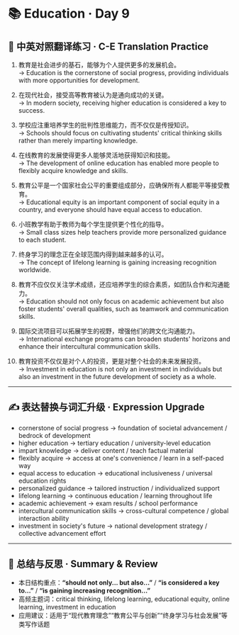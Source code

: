 # 📚 Education · Day 9

## 📖 中英对照翻译练习 · C-E Translation Practice

1. 教育是社会进步的基石，能够为个人提供更多的发展机会。  
   → Education is the cornerstone of social progress, providing individuals with more opportunities for development.

2. 在现代社会，接受高等教育被认为是通向成功的关键。  
   → In modern society, receiving higher education is considered a key to success.

3. 学校应注重培养学生的批判性思维能力，而不仅仅是传授知识。  
   → Schools should focus on cultivating students' critical thinking skills rather than merely imparting knowledge.

4. 在线教育的发展使得更多人能够灵活地获得知识和技能。  
   → The development of online education has enabled more people to flexibly acquire knowledge and skills.

5. 教育公平是一个国家社会公平的重要组成部分，应确保所有人都能平等接受教育。  
   → Educational equity is an important component of social equity in a country, and everyone should have equal access to education.

6. 小班教学有助于教师为每个学生提供更个性化的指导。  
   → Small class sizes help teachers provide more personalized guidance to each student.

7. 终身学习的理念正在全球范围内得到越来越多的认可。  
   → The concept of lifelong learning is gaining increasing recognition worldwide.

8. 教育不应仅仅关注学术成绩，还应培养学生的综合素质，如团队合作和沟通能力。  
   → Education should not only focus on academic achievement but also foster students' overall qualities, such as teamwork and communication skills.

9. 国际交流项目可以拓展学生的视野，增强他们的跨文化沟通能力。  
   → International exchange programs can broaden students' horizons and enhance their intercultural communication skills.

10. 教育投资不仅仅是对个人的投资，更是对整个社会的未来发展投资。  
    → Investment in education is not only an investment in individuals but also an investment in the future development of society as a whole.

---

## ✍️ 表达替换与词汇升级 · Expression Upgrade

- cornerstone of social progress → foundation of societal advancement / bedrock of development  
- higher education → tertiary education / university-level education  
- impart knowledge → deliver content / teach factual material  
- flexibly acquire → access at one's convenience / learn in a self-paced way  
- equal access to education → educational inclusiveness / universal education rights  
- personalized guidance → tailored instruction / individualized support  
- lifelong learning → continuous education / learning throughout life  
- academic achievement → exam results / school performance  
- intercultural communication skills → cross-cultural competence / global interaction ability  
- investment in society's future → national development strategy / collective advancement effort

---

## 🧠 总结与反思 · Summary & Review

- 本日结构重点：**“should not only... but also…”** / **“is considered a key to…”** / **“is gaining increasing recognition…”**  
- 高频主题词：critical thinking, lifelong learning, educational equity, online learning, investment in education  
- 应用建议：适用于“现代教育理念”“教育公平与创新”“终身学习与社会发展”等类写作话题
